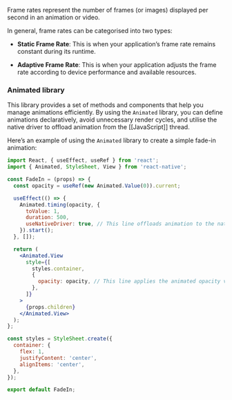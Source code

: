 Frame rates represent the number of frames (or images) displayed per second in an animation or video. 

In general, frame rates can be categorised into two types:

- **Static Frame Rate**: This is when your application’s frame rate remains constant during its runtime.

- **Adaptive Frame Rate**: This is when your application adjusts the frame rate according to device performance and available resources.

### Animated library

This library provides a set of methods and components that help you manage animations efficiently. By using the `Animated` library, you can define animations declaratively, avoid unnecessary render cycles, and utilise the native driver to offload animation from the [[JavaScript]] thread.

Here’s an example of using the `Animated` library to create a simple fade-in animation:

```jsx
import React, { useEffect, useRef } from 'react';
import { Animated, StyleSheet, View } from 'react-native';

const FadeIn = (props) => {
  const opacity = useRef(new Animated.Value(0)).current;

  useEffect(() => {
    Animated.timing(opacity, {
      toValue: 1,
      duration: 500,
      useNativeDriver: true, // This line offloads animation to the native driver
    }).start();
  }, []);

  return (
    <Animated.View
      style={[
        styles.container,
        {
          opacity: opacity, // This line applies the animated opacity value
        },
      ]}
    >
      {props.children}
    </Animated.View>
  );
};

const styles = StyleSheet.create({
  container: {
    flex: 1,
    justifyContent: 'center',
    alignItems: 'center',
  },
});

export default FadeIn;
```